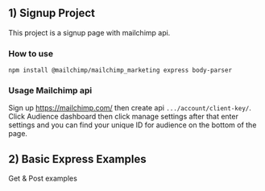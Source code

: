 ## 1) Signup Project
This project is a signup page with mailchimp api.

### How to use
`npm install @mailchimp/mailchimp_marketing express body-parser`

### Usage Mailchimp api
Sign up https://mailchimp.com/ then create api `.../account/client-key/`.
Click Audience dashboard then click manage settings after that enter settings and you can find your unique ID for audience on the bottom of the page.

## 2) Basic Express Examples
Get & Post examples
